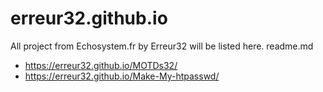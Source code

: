 # erreur32.github.io

All project from Echosystem.fr by Erreur32 will be listed here. readme.md



- https://erreur32.github.io/MOTDs32/
- https://erreur32.github.io/Make-My-htpasswd/
